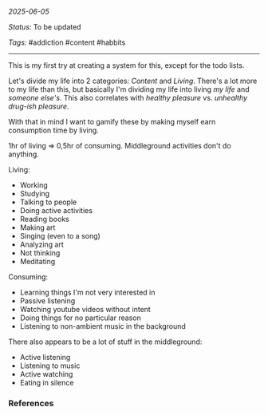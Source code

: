 *2025-06-05*

*Status:* To be updated

*Tags:* #addiction #content #habbits 

<hr>

This is my first try at creating a system for this, except for the todo lists.

Let's divide my life into 2 categories: *Content* and *Living*. There's a lot more to my life than this, but basically I'm dividing my life into living *my life* and *someone else's*. This also correlates with *healthy pleasure* vs. *unhealthy drug-ish pleasure*.

With that in mind I want to gamify these by making myself earn consumption time by living. 

1hr of living => 0,5hr of consuming. Middleground activities don't do anything.

Living:
- Working
- Studying
- Talking to people
- Doing active activities
- Reading books
- Making art
- Singing (even to a song)
- Analyzing art
- Not thinking 
- Meditating

Consuming:
- Learning things I'm not very interested in
- Passive listening
- Watching youtube videos without intent
- Doing things for no particular reason
- Listening to non-ambient music in the background

There also appears to be a lot of stuff in the middleground:
- Active listening
- Listening to music
- Active watching
- Eating in silence
### References
